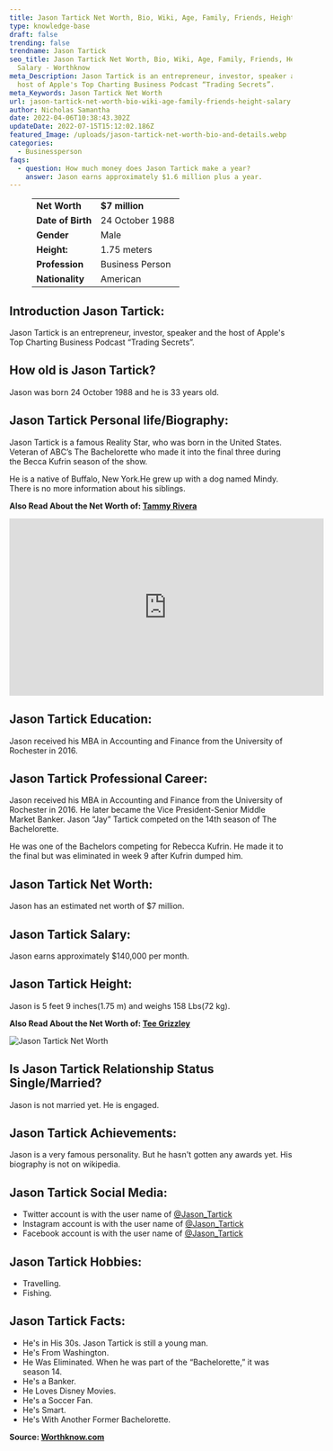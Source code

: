 ```yaml
---
title: Jason Tartick Net Worth, Bio, Wiki, Age, Family, Friends, Height & Salary
type: knowledge-base
draft: false
trending: false
trendname: Jason Tartick
seo_title: Jason Tartick Net Worth, Bio, Wiki, Age, Family, Friends, Height &
  Salary - Worthknow
meta_Description: Jason Tartick is an entrepreneur, investor, speaker and the
  host of Apple's Top Charting Business Podcast “Trading Secrets”.
meta_Keywords: Jason Tartick Net Worth
url: jason-tartick-net-worth-bio-wiki-age-family-friends-height-salary
author: Nicholas Samantha
date: 2022-04-06T10:38:43.302Z
updateDate: 2022-07-15T15:12:02.186Z
featured_Image: /uploads/jason-tartick-net-worth-bio-and-details.webp
categories:
  - Businessperson
faqs:
  - question: How much money does Jason Tartick make a year?
    answer: Jason earns approximately $1.6 million plus a year.
---
```

<figure class="wp-block-table is-style-stripes">
  <table>
    <tbody>
      <tr>
        <td>
          <strong>Net Worth</strong>
        </td>
        <td>
          <strong>$7 million</strong>
        </td>
      </tr>
      <tr>
        <td>
          <strong>Date of Birth</strong>
        </td>
        <td>24 October 1988</td>
      </tr>
      <tr>
        <td>
          <strong>Gender</strong>
        </td>
        <td>Male</td>
      </tr>
      <tr>
        <td>
          <strong>Height:</strong>
        </td>
        <td>1.75 meters</td>
      </tr>
      <tr>
        <td>
          <strong>Profession</strong>
        </td>
        <td>Business Person</td>
      </tr>
      <tr>
        <td>
          <strong>Nationality</strong>
        </td>
        <td>American</td>
      </tr>
    </tbody>
  </table>
</figure>

## **Introduction Jason Tartick:**

Jason Tartick is an entrepreneur, investor, speaker and the host of Apple's Top Charting Business Podcast “Trading Secrets”.

## **How old is Jason Tartick?**

Jason was born 24 October 1988 and he is 33 years old.

## **Jason Tartick Personal life/Biography:**

Jason Tartick is a famous Reality Star, who was born in the United States. Veteran of ABC’s The Bachelorette who made it into the final three during the Becca Kufrin season of the show.

He is a native of Buffalo, New York.He grew up with a dog named Mindy. There is no more information about his siblings.

**Also Read About the Net Worth of: <a href="https://worthknow.com/tammy-rivera-net-worth-bio-wiki-age-family-friends-height-salary/" target="_blank" rel="noopener">Tammy Rivera</a>**

<iframe width="560" height="315" src="https://www.youtube.com/embed/NX9eqgcMQNo" title="YouTube video player" frameborder="0" allow="accelerometer; autoplay; clipboard-write; encrypted-media; gyroscope; picture-in-picture" allowfullscreen></iframe>

## **Jason Tartick Education:**

Jason received his MBA in Accounting and Finance from the University of Rochester in 2016.

## **Jason Tartick Professional Career:**

Jason received his MBA in Accounting and Finance from the University of Rochester in 2016. He later became the Vice President-Senior Middle Market Banker. Jason “Jay” Tartick competed on the 14th season of The Bachelorette. 

He was one of the Bachelors competing for Rebecca Kufrin. He made it to the final but was eliminated in week 9 after Kufrin dumped him. 

## **Jason Tartick Net Worth:**

Jason has an estimated net worth of $7 million.

## **Jason Tartick Salary:**

Jason earns approximately $140,000 per month.

## **Jason Tartick Height:**

Jason is 5 feet 9 inches(1.75 m) and weighs 158 Lbs(72 kg).

**Also Read About the Net Worth of: <a href="https://worthknow.com/tee-grizzley-net-worth-bio-age-family-friends-height-salary/" target="_blank" rel="noopener">Tee Grizzley</a>**

![Jason Tartick Net Worth](/uploads/jason-tartick-net-worth-.webp)

## **Is Jason Tartick Relationship Status Single/Married?**

Jason is not married yet. He is engaged.

## **Jason Tartick Achievements:**

Jason is a very famous personality. But he hasn't gotten any awards yet. His biography is not on wikipedia.

## **Jason Tartick Social Media:**

* Twitter account is with the user name of <a href="https://twitter.com/Jason_Tartick" target="_blank" rel="nofollow" rel="noopener">@Jason_Tartick</a>
* Instagram account is with the user name of <a href="https://www.instagram.com/jason_tartick/" target="_blank" rel="nofollow" rel="noopener">@Jason_Tartick</a>
* Facebook account is with the user name of <a href="https://www.facebook.com/people/Jason-Tartick/100063910711962/" target="_blank" rel="nofollow" rel="noopener">@Jason_Tartick</a>

## **Jason Tartick Hobbies:**

* Travelling.
* Fishing.

## **Jason Tartick Facts:**

* He's in His 30s. Jason Tartick is still a young man.
* He's From Washington.
* He Was Eliminated. When he was part of the “Bachelorette,” it was season 14.
* He's a Banker.
* He Loves Disney Movies.
* He's a Soccer Fan.
* He's Smart.
* He's With Another Former Bachelorette.

**Source: <a href="https://worthknow.com/" target="_blank" rel="noopener">Worthknow.com</a>**